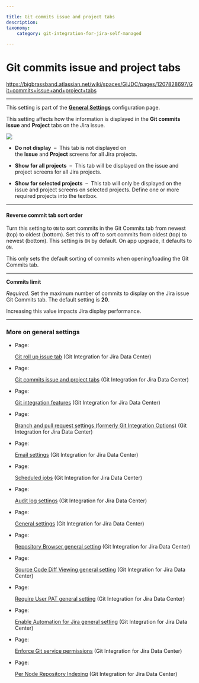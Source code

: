 ```yaml
---

title: Git commits issue and project tabs
description:
taxonomy:
    category: git-integration-for-jira-self-managed

---
```


# Git commits issue and project tabs

<https://bigbrassband.atlassian.net/wiki/spaces/GIJDC/pages/1207828697/Git+commits+issue+and+project+tabs>

* * *

This setting is part of the [**General Settings**](/wiki/spaces/GIJDC/pages/966852655/General+Settings) configuration page.

  
This setting affects how the information is displayed in the **Git commits issue** and **Project** tabs on the Jira issue.

![](https://bigbrassband.atlassian.net/wiki/download/thumbnails/1207828697/gitserver-gencfg-git-commits-issue-and-proj-tabs.png?version=3&modificationDate=1647771448090&cacheVersion=1&api=v2&width=564&height=206)

*   **Do not display**  –  This tab is not displayed on the **Issue** and **Project** screens for all Jira projects.
    
*   **Show for all projects**  –  This tab will be displayed on the issue and project screens for all Jira projects.
    
*   **Show for selected projects**  –  This tab will only be displayed on the issue and project screens on selected projects. Define one or more required projects into the textbox.
    

* * *

#### **Reverse commit tab sort order**

Turn this setting to `ON` to sort commits in the Git Commits tab from newest (top) to oldest (bottom). Set this to off to sort commits from oldest (top) to newest (bottom). This setting is `ON` by default. On app upgrade, it defaults to `ON`.

This only sets the default sorting of commits when opening/loading the Git Commits tab.

* * *

**Commits limit**

_Required_. Set the maximum number of commits to display on the Jira issue Git Commits tab. The default setting is **20**.

Increasing this value impacts Jira display performance.

* * *

### More on general settings

*   Page:
    
    [Git roll up issue tab](/wiki/spaces/GIJDC/pages/1207828678/Git+roll+up+issue+tab) (Git Integration for Jira Data Center)
    
*   Page:
    
    [Git commits issue and project tabs](/wiki/spaces/GIJDC/pages/1207828697/Git+commits+issue+and+project+tabs) (Git Integration for Jira Data Center)
    
*   Page:
    
    [Git integration features](/wiki/spaces/GIJDC/pages/1207795905/Git+integration+features) (Git Integration for Jira Data Center)
    
*   Page:
    
    [Branch and pull request settings (formerly Git Integration Options)](/wiki/spaces/GIJDC/pages/1207828745) (Git Integration for Jira Data Center)
    
*   Page:
    
    [Email settings](/wiki/spaces/GIJDC/pages/1207795941/Email+settings) (Git Integration for Jira Data Center)
    
*   Page:
    
    [Scheduled jobs](/wiki/spaces/GIJDC/pages/1207795958/Scheduled+jobs) (Git Integration for Jira Data Center)
    
*   Page:
    
    [Audit log settings](/wiki/spaces/GIJDC/pages/1207828866/Audit+log+settings) (Git Integration for Jira Data Center)
    
*   Page:
    
    [General settings](/wiki/spaces/GIJDC/pages/1930398111/General+settings) (Git Integration for Jira Data Center)
    
*   Page:
    
    [Repository Browser general setting](/wiki/spaces/GIJDC/pages/1947140158/Repository+Browser+general+setting) (Git Integration for Jira Data Center)
    
*   Page:
    
    [Source Code Diff Viewing general setting](/wiki/spaces/GIJDC/pages/1947140173/Source+Code+Diff+Viewing+general+setting) (Git Integration for Jira Data Center)
    
*   Page:
    
    [Require User PAT general setting](/wiki/spaces/GIJDC/pages/1947107395/Require+User+PAT+general+setting) (Git Integration for Jira Data Center)
    
*   Page:
    
    [Enable Automation for Jira general setting](/wiki/spaces/GIJDC/pages/2045149338/Enable+Automation+for+Jira+general+setting) (Git Integration for Jira Data Center)
    
*   Page:
    
    [Enforce Git service permissions](/wiki/spaces/GIJDC/pages/2091810842/Enforce+Git+service+permissions) (Git Integration for Jira Data Center)
    
*   Page:
    
    [Per Node Repository Indexing](/wiki/spaces/GIJDC/pages/2095775749/Per+Node+Repository+Indexing) (Git Integration for Jira Data Center)